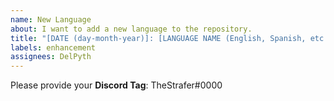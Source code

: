 ```yaml
---
name: New Language
about: I want to add a new language to the repository.
title: "[DATE (day-month-year)]: [LANGUAGE NAME (English, Spanish, etc.)] | [LANGUAGE ABBREVIATION (EN, SP, etc.)]"
labels: enhancement
assignees: DelPyth
---
```

Please provide your **Discord Tag**: TheStrafer#0000
